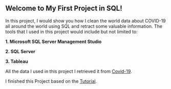 ## Welcome to My First Project in SQL!

In this project, I would show you how I clean the world data about COVID-19 all around the world using SQL and retract some valuable information. The tools that I used in this project would include but not limited to:

**1. Microsoft SQL Server Management Studio**

**2. SQL Server**

**3. Tableau**

All the data I used in this project I retrieved it from [Covid-19](https://ourworldindata.org/coronavirus).

I finished this Project based on the [Tutorial](https://www.youtube.com/watch?v=qfyynHBFOsM&list=PLUaB-1hjhk8H48Pj32z4GZgGWyylqv85f).
